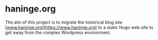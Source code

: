 # haninge.org
The aim of this project is to migrate the historical blog site [www.haninge.org](https://www.haninge.org) to a static Hugo web site to get away from the complex Wordpress environment.
